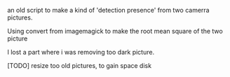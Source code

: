 an old script to make a kind of 'detection presence' from two camerra pictures.

Using convert from imagemagick to make the root mean square of the two picture

I lost a part where i was removing too dark picture.

[TODO] resize too old pictures, to gain space disk